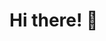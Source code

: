 # Hi there! 👋

<!--
**AvanAvi/AvanAvi** is a ✨ _special_ ✨ repository because its `README.md` (this file) appears on your GitHub profile.

Here are some ideas to get you started:

- 🔭 I’m currently working on Optimisation Problems in finance : Portfolio Optimisation 
- 🌱 I’m currently learning Quantum computing : Quantum Annealing to be specific!!
- 👯 I’m looking to collaborate on ...
- 🤔 I’m looking for help with "I've got no idea what to fill in here !!!"

- 📫 How to reach me: avanishere@tutamail.com (I respond within a week max)


<p align="center">
  <img src="https://capsule-render.vercel.app/api?text=Hey Everyone!🕹️&animation=fadeIn&type=waving&color=gradient&height=100"/>
</p>

